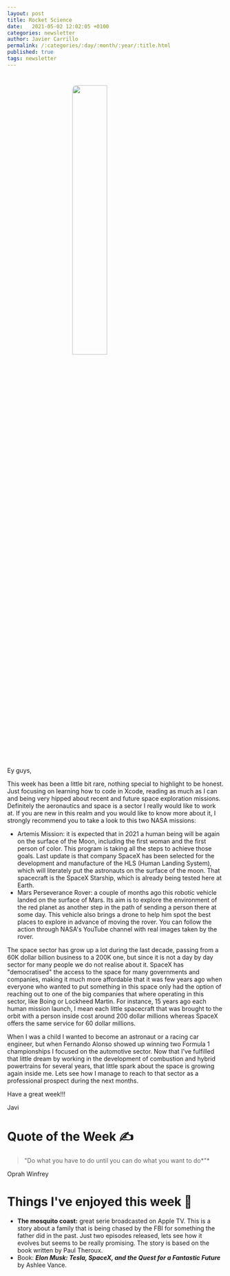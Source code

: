 ```yaml
---
layout: post
title: Rocket Science
date:   2021-05-02 12:02:05 +0100
categories: newsletter
author: Javier Carrillo
permalink: /:categories/:day/:month/:year/:title.html
published: true
tags: newsletter
---
```

<h1><img style="display: block; margin-left: auto; margin-right: auto; width: 40%; border-radius: 10px" src="https://jcentercreation.github.io/JekyllPersonalWeb/assets/img/Startup.png"></h1>
Ey guys,

This week has been a little bit rare, nothing special to highlight to be honest. Just focusing on learning how to code in Xcode, reading as much as I can and being very hipped about recent and future space exploration missions. Definitely the aeronautics and space is a sector I really would like to work at. If you are new in this realm and you would like to know more about it, I strongly recommend you to take a look to this two NASA missions:

- Artemis Mission: it is expected that in 2021 a human being will be again on the surface of the Moon, including the first woman and the first person of color. This program is taking all the steps to achieve those goals. Last update is that company SpaceX has been selected for the development and manufacture of the HLS (Human Landing System), which will literately put the astronauts on the surface of the moon. That spacecraft is the SpaceX Starship, which is already being tested here at Earth.
- Mars Perseverance Rover: a couple of months ago this robotic vehicle landed on the surface of Mars. Its aim is to explore the environment of the red planet as another step in the path of sending a person there at some day. This vehicle also brings a drone to help him spot the best places to explore in advance of moving the rover. You can follow the action through NASA's YouTube channel with real images taken by the rover.

The space sector has grow up a lot during the last decade, passing from a 60K dollar billion business to a 200K one, but since it is not a day by day sector for many people we do not realise about it. SpaceX has "democratised" the access to the space for many governments and companies, making it much more affordable that it was few years ago when everyone who wanted to put something in this space only had the option of reaching out to one of the big companies that where operating in this sector, like Boing or Lockheed Martin. For instance, 15 years ago each human mission launch, I mean each little spacecraft that was brought to the orbit with a person inside cost around 200 dollar millions whereas SpaceX offers the same service for 60 dollar millions.

When I was a child I wanted to become an astronaut or a racing car engineer, but when Fernando Alonso showed up winning two Formula 1 championships I focused on the automotive sector. Now that I've fulfilled that little dream by working in the development of combustion and hybrid powertrains for several years, that little spark about the space is growing again inside me. Lets see how I manage to reach to that sector as a professional prospect during the next months.

Have a great week!!!

Javi

# Quote of the Week ✍️

> "Do what you have to do until you can do what you want to do*"*

Oprah Winfrey

# Things I've enjoyed this week 🎉

- **The mosquito coast:** great serie broadcasted on Apple TV. This is a story about a family that is being chased by the FBI for something the father did in the past. Just two episodes released, lets see how it evolves but seems to be really promising. The story is based on the book written by Paul Theroux.
- Book: ***Elon Musk: Tesla, SpaceX, and the Quest for a Fantastic Future*** by Ashlee Vance.

